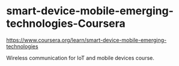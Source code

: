 # smart-device-mobile-emerging-technologies-Coursera

https://www.coursera.org/learn/smart-device-mobile-emerging-technologies

Wireless communication for IoT and mobile devices course.
